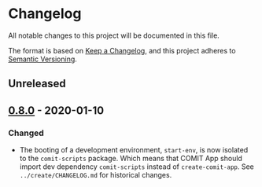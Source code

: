 # Changelog
All notable changes to this project will be documented in this file.

The format is based on [Keep a Changelog](https://keepachangelog.com/en/1.0.0/),
and this project adheres to [Semantic Versioning](https://semver.org/spec/v2.0.0.html).

## Unreleased

## [0.8.0] - 2020-01-10

### Changed
- The booting of a development environment, `start-env`, is now isolated to the `comit-scripts` package.
Which means that COMIT App should import dev dependency `comit-scripts` instead of `create-comit-app`.
See `../create/CHANGELOG.md` for historical changes. 

[Unreleased]: https://github.com/comit-network/create-comit-app/compare/comit-scripts-0.8.0...HEAD
[0.8.0]: https://github.com/comit-network/create-comit-app/compare/0.7.0...comit-scripts-0.8.0